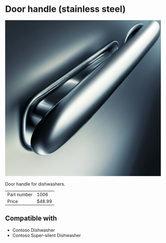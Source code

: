# Door handle (stainless steel)

![Product photo](images/1006.png)

Door handle for dishwashers.

| | |
|-|-|
| Part number | 1006 |
| Price | $48.99 |

## Compatible with

- Contoso Dishwasher
- Contoso Super-silent Dishwasher

